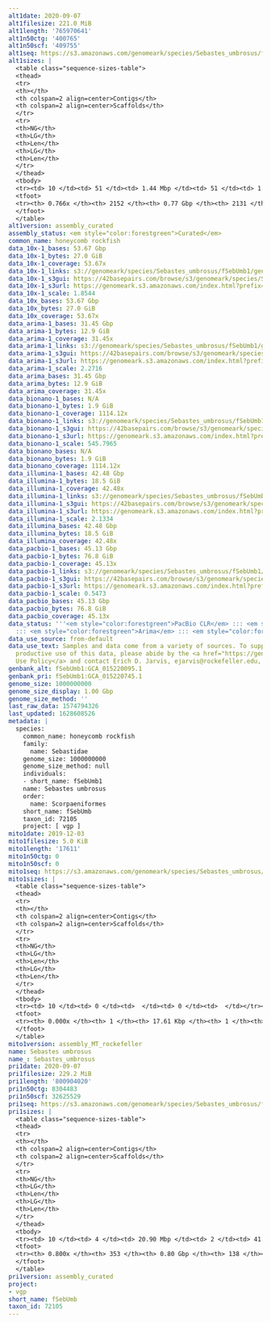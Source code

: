 ```yaml
---
alt1date: 2020-09-07
alt1filesize: 221.0 MiB
alt1length: '765970641'
alt1n50ctg: '400765'
alt1n50scf: '409755'
alt1seq: https://s3.amazonaws.com/genomeark/species/Sebastes_umbrosus/fSebUmb1/assembly_curated/fSebUmb1.alt.cur.20200907.fasta.gz
alt1sizes: |
  <table class="sequence-sizes-table">
  <thead>
  <tr>
  <th></th>
  <th colspan=2 align=center>Contigs</th>
  <th colspan=2 align=center>Scaffolds</th>
  </tr>
  <tr>
  <th>NG</th>
  <th>LG</th>
  <th>Len</th>
  <th>LG</th>
  <th>Len</th>
  </tr>
  </thead>
  <tbody>
  <tr><td> 10 </td><td> 51 </td><td> 1.44 Mbp </td><td> 51 </td><td> 1.44 Mbp </td></tr><tr><td> 20 </td><td> 136 </td><td> 0.97 Mbp </td><td> 136 </td><td> 0.97 Mbp </td></tr><tr><td> 30 </td><td> 252 </td><td> 0.74 Mbp </td><td> 252 </td><td> 0.74 Mbp </td></tr><tr><td> 40 </td><td> 414 </td><td> 0.54 Mbp </td><td> 413 </td><td> 0.54 Mbp </td></tr><tr style="background-color:#cccccc;"><td> 50 </td><td> 626 </td><td> 400.77 Kbp </td><td> 624 </td><td> 409.76 Kbp </td></tr><tr><td> 60 </td><td> 920 </td><td> 280.66 Kbp </td><td> 915 </td><td> 282.70 Kbp </td></tr><tr><td> 70 </td><td> 1392 </td><td> 156.67 Kbp </td><td> 1384 </td><td> 157.87 Kbp </td></tr><tr><td> 80 </td><td> 0 </td><td>  </td><td> 0 </td><td>  </td></tr><tr><td> 90 </td><td> 0 </td><td>  </td><td> 0 </td><td>  </td></tr><tr><td> 100 </td><td> 0 </td><td>  </td><td> 0 </td><td>  </td></tr></tbody>
  <tfoot>
  <tr><th> 0.766x </th><th> 2152 </th><th> 0.77 Gbp </th><th> 2131 </th><th> 0.77 Gbp </th></tr>
  </tfoot>
  </table>
alt1version: assembly_curated
assembly_status: <em style="color:forestgreen">Curated</em>
common_name: honeycomb rockfish
data_10x-1_bases: 53.67 Gbp
data_10x-1_bytes: 27.0 GiB
data_10x-1_coverage: 53.67x
data_10x-1_links: s3://genomeark/species/Sebastes_umbrosus/fSebUmb1/genomic_data/10x/<br>
data_10x-1_s3gui: https://42basepairs.com/browse/s3/genomeark/species/Sebastes_umbrosus/fSebUmb1/genomic_data/10x/
data_10x-1_s3url: https://genomeark.s3.amazonaws.com/index.html?prefix=species/Sebastes_umbrosus/fSebUmb1/genomic_data/10x/
data_10x-1_scale: 1.8544
data_10x_bases: 53.67 Gbp
data_10x_bytes: 27.0 GiB
data_10x_coverage: 53.67x
data_arima-1_bases: 31.45 Gbp
data_arima-1_bytes: 12.9 GiB
data_arima-1_coverage: 31.45x
data_arima-1_links: s3://genomeark/species/Sebastes_umbrosus/fSebUmb1/genomic_data/arima/<br>
data_arima-1_s3gui: https://42basepairs.com/browse/s3/genomeark/species/Sebastes_umbrosus/fSebUmb1/genomic_data/arima/
data_arima-1_s3url: https://genomeark.s3.amazonaws.com/index.html?prefix=species/Sebastes_umbrosus/fSebUmb1/genomic_data/arima/
data_arima-1_scale: 2.2716
data_arima_bases: 31.45 Gbp
data_arima_bytes: 12.9 GiB
data_arima_coverage: 31.45x
data_bionano-1_bases: N/A
data_bionano-1_bytes: 1.9 GiB
data_bionano-1_coverage: 1114.12x
data_bionano-1_links: s3://genomeark/species/Sebastes_umbrosus/fSebUmb1/genomic_data/bionano/<br>
data_bionano-1_s3gui: https://42basepairs.com/browse/s3/genomeark/species/Sebastes_umbrosus/fSebUmb1/genomic_data/bionano/
data_bionano-1_s3url: https://genomeark.s3.amazonaws.com/index.html?prefix=species/Sebastes_umbrosus/fSebUmb1/genomic_data/bionano/
data_bionano-1_scale: 545.7965
data_bionano_bases: N/A
data_bionano_bytes: 1.9 GiB
data_bionano_coverage: 1114.12x
data_illumina-1_bases: 42.48 Gbp
data_illumina-1_bytes: 18.5 GiB
data_illumina-1_coverage: 42.48x
data_illumina-1_links: s3://genomeark/species/Sebastes_umbrosus/fSebUmb1/genomic_data/illumina/<br>
data_illumina-1_s3gui: https://42basepairs.com/browse/s3/genomeark/species/Sebastes_umbrosus/fSebUmb1/genomic_data/illumina/
data_illumina-1_s3url: https://genomeark.s3.amazonaws.com/index.html?prefix=species/Sebastes_umbrosus/fSebUmb1/genomic_data/illumina/
data_illumina-1_scale: 2.1334
data_illumina_bases: 42.48 Gbp
data_illumina_bytes: 18.5 GiB
data_illumina_coverage: 42.48x
data_pacbio-1_bases: 45.13 Gbp
data_pacbio-1_bytes: 76.8 GiB
data_pacbio-1_coverage: 45.13x
data_pacbio-1_links: s3://genomeark/species/Sebastes_umbrosus/fSebUmb1/genomic_data/pacbio/<br>
data_pacbio-1_s3gui: https://42basepairs.com/browse/s3/genomeark/species/Sebastes_umbrosus/fSebUmb1/genomic_data/pacbio/
data_pacbio-1_s3url: https://genomeark.s3.amazonaws.com/index.html?prefix=species/Sebastes_umbrosus/fSebUmb1/genomic_data/pacbio/
data_pacbio-1_scale: 0.5473
data_pacbio_bases: 45.13 Gbp
data_pacbio_bytes: 76.8 GiB
data_pacbio_coverage: 45.13x
data_status: '''<em style="color:forestgreen">PacBio CLR</em> ::: <em style="color:forestgreen">10x</em>
  ::: <em style="color:forestgreen">Arima</em> ::: <em style="color:forestgreen">Illumina</em>'''
data_use_source: from-default
data_use_text: Samples and data come from a variety of sources. To support fair and
  productive use of this data, please abide by the <a href="https://genome10k.soe.ucsc.edu/data-use-policies/">Data
  Use Policy</a> and contact Erich D. Jarvis, ejarvis@rockefeller.edu, with any questions.
genbank_alt: fSebUmb1:GCA_015220095.1
genbank_pri: fSebUmb1:GCA_015220745.1
genome_size: 1000000000
genome_size_display: 1.00 Gbp
genome_size_method: ''
last_raw_data: 1574794326
last_updated: 1628608526
metadata: |
  species:
    common_name: honeycomb rockfish
    family:
      name: Sebastidae
    genome_size: 1000000000
    genome_size_method: null
    individuals:
    - short_name: fSebUmb1
    name: Sebastes umbrosus
    order:
      name: Scorpaeniformes
    short_name: fSebUmb
    taxon_id: 72105
    project: [ vgp ]
mito1date: 2019-12-03
mito1filesize: 5.0 KiB
mito1length: '17611'
mito1n50ctg: 0
mito1n50scf: 0
mito1seq: https://s3.amazonaws.com/genomeark/species/Sebastes_umbrosus/fSebUmb1/assembly_MT_rockefeller/fSebUmb1.MT.20191203.fasta.gz
mito1sizes: |
  <table class="sequence-sizes-table">
  <thead>
  <tr>
  <th></th>
  <th colspan=2 align=center>Contigs</th>
  <th colspan=2 align=center>Scaffolds</th>
  </tr>
  <tr>
  <th>NG</th>
  <th>LG</th>
  <th>Len</th>
  <th>LG</th>
  <th>Len</th>
  </tr>
  </thead>
  <tbody>
  <tr><td> 10 </td><td> 0 </td><td>  </td><td> 0 </td><td>  </td></tr><tr><td> 20 </td><td> 0 </td><td>  </td><td> 0 </td><td>  </td></tr><tr><td> 30 </td><td> 0 </td><td>  </td><td> 0 </td><td>  </td></tr><tr><td> 40 </td><td> 0 </td><td>  </td><td> 0 </td><td>  </td></tr><tr style="background-color:#cccccc;"><td> 50 </td><td> 0 </td><td style="background-color:#ff8888;">  </td><td> 0 </td><td style="background-color:#ff8888;">  </td></tr><tr><td> 60 </td><td> 0 </td><td>  </td><td> 0 </td><td>  </td></tr><tr><td> 70 </td><td> 0 </td><td>  </td><td> 0 </td><td>  </td></tr><tr><td> 80 </td><td> 0 </td><td>  </td><td> 0 </td><td>  </td></tr><tr><td> 90 </td><td> 0 </td><td>  </td><td> 0 </td><td>  </td></tr><tr><td> 100 </td><td> 0 </td><td>  </td><td> 0 </td><td>  </td></tr></tbody>
  <tfoot>
  <tr><th> 0.000x </th><th> 1 </th><th> 17.61 Kbp </th><th> 1 </th><th> 17.61 Kbp </th></tr>
  </tfoot>
  </table>
mito1version: assembly_MT_rockefeller
name: Sebastes umbrosus
name_: Sebastes_umbrosus
pri1date: 2020-09-07
pri1filesize: 229.2 MiB
pri1length: '800904020'
pri1n50ctg: 8304483
pri1n50scf: 32625529
pri1seq: https://s3.amazonaws.com/genomeark/species/Sebastes_umbrosus/fSebUmb1/assembly_curated/fSebUmb1.pri.cur.20200907.fasta.gz
pri1sizes: |
  <table class="sequence-sizes-table">
  <thead>
  <tr>
  <th></th>
  <th colspan=2 align=center>Contigs</th>
  <th colspan=2 align=center>Scaffolds</th>
  </tr>
  <tr>
  <th>NG</th>
  <th>LG</th>
  <th>Len</th>
  <th>LG</th>
  <th>Len</th>
  </tr>
  </thead>
  <tbody>
  <tr><td> 10 </td><td> 4 </td><td> 20.90 Mbp </td><td> 2 </td><td> 41.17 Mbp </td></tr><tr><td> 20 </td><td> 9 </td><td> 18.80 Mbp </td><td> 4 </td><td> 38.61 Mbp </td></tr><tr><td> 30 </td><td> 15 </td><td> 15.67 Mbp </td><td> 7 </td><td> 36.01 Mbp </td></tr><tr><td> 40 </td><td> 23 </td><td> 11.45 Mbp </td><td> 10 </td><td> 34.91 Mbp </td></tr><tr style="background-color:#cccccc;"><td> 50 </td><td> 33 </td><td style="background-color:#88ff88;"> 8.30 Mbp </td><td> 13 </td><td style="background-color:#88ff88;"> 32.63 Mbp </td></tr><tr><td> 60 </td><td> 47 </td><td> 5.85 Mbp </td><td> 16 </td><td> 30.65 Mbp </td></tr><tr><td> 70 </td><td> 69 </td><td> 3.49 Mbp </td><td> 20 </td><td> 27.31 Mbp </td></tr><tr><td> 80 </td><td> 0 </td><td>  </td><td> 105 </td><td> 39.23 Kbp </td></tr><tr><td> 90 </td><td> 0 </td><td>  </td><td> 0 </td><td>  </td></tr><tr><td> 100 </td><td> 0 </td><td>  </td><td> 0 </td><td>  </td></tr></tbody>
  <tfoot>
  <tr><th> 0.800x </th><th> 353 </th><th> 0.80 Gbp </th><th> 138 </th><th> 0.80 Gbp </th></tr>
  </tfoot>
  </table>
pri1version: assembly_curated
project:
- vgp
short_name: fSebUmb
taxon_id: 72105
---
```

